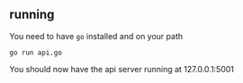 ## running
You need to have `go` installed and on your path

```
go run api.go
```

You should now have the api server running at 127.0.0.1:5001


